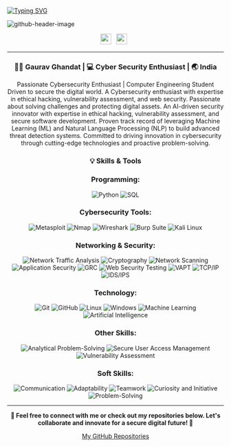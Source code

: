 [![Typing SVG](https://readme-typing-svg.demolab.com?font=Fira+Code&pause=1000&color=13A6F7&background=9468FF00&width=500&lines=Welcome+to+My+Profile+%F0%9F%91%8B;I'm+a+Cyber-Security+Enthusiast+%F0%9F%92%BB;Let's+Build+Something+Awesome+%F0%9F%9A%80)](https://git.io/typing-svg)

![github-header-image](https://github.com/user-attachments/assets/d8a1f079-4526-428d-b0c7-1717b3025f36)

<p align="center"> 
  <a href="https://www.linkedin.com/in/gaurav-ghandat-68a5a22b4/"><img height="25" src="https://raw.githubusercontent.com/rahuldkjain/github-profile-readme-generator/master/src/images/icons/Social/linked-in-alt.svg"></a>&nbsp;&nbsp;
  <a href="https://github.com/GauravGhandat-23"><img height="25" src="https://raw.githubusercontent.com/rahuldkjain/github-profile-readme-generator/master/src/images/icons/Social/github.svg"></a>&nbsp;&nbsp;
</p>

---

<div align="center">
<h3> 🥷🏻 Gaurav Ghandat  | 💻 Cyber Security Enthusiast | 🌏 India </h3>
</div>

<div align="center">
<p>  
  Passionate Cybersecurity Enthusiast | Computer Engineering Student  
  Driven to secure the digital world. A Cybersecurity enthusiast with expertise in ethical hacking, vulnerability assessment, and web security. Passionate about solving challenges and protecting digital assets. An AI-driven security innovator with expertise in ethical hacking, vulnerability assessment, and secure software development. Proven track record of leveraging Machine Learning (ML) and Natural Language Processing (NLP) to build advanced threat detection systems. Committed to driving innovation in cybersecurity through cutting-edge technologies and proactive problem-solving.
</p>
</div>

<div align="center">
<h3> 💡 Skills & Tools </h3> 
</div>

<div align="center">

### Programming:
![Python](https://img.shields.io/badge/Python-3776AB?style=flat-square&logo=python&logoColor=white)
![SQL](https://img.shields.io/badge/SQL-4479A1?style=flat-square&logo=postgresql&logoColor=white)

### Cybersecurity Tools:
![Metasploit](https://img.shields.io/badge/Metasploit-555?style=flat-square&logo=metasploit&logoColor=white)
![Nmap](https://img.shields.io/badge/Nmap-00A300?style=flat-square&logo=nmap&logoColor=white)
![Wireshark](https://img.shields.io/badge/Wireshark-1679A4?style=flat-square&logo=wireshark&logoColor=white)
![Burp Suite](https://img.shields.io/badge/Burp_Suite-8E1B1B?style=flat-square&logo=burp-suite&logoColor=white)
![Kali Linux](https://img.shields.io/badge/Kali_Linux-557C8B?style=flat-square&logo=kali-linux&logoColor=white)

### Networking & Security:
![Network Traffic Analysis](https://img.shields.io/badge/Network_Traffic_Analysis-4CAF50?style=flat-square&logo=router&logoColor=white)
![Cryptography](https://img.shields.io/badge/Cryptography-9C27B0?style=flat-square&logo=key&logoColor=white)
![Network Scanning](https://img.shields.io/badge/Network_Scanning-FF5733?style=flat-square&logo=radar&logoColor=white)
![Application Security](https://img.shields.io/badge/Application_Security-FF5733?style=flat-square&logo=ubuntu&logoColor=white)
![GRC](https://img.shields.io/badge/GRC-9C27B0?style=flat-square&logo=google&logoColor=white)
![Web Security Testing](https://img.shields.io/badge/Web_Security_Testing-4CAF50?style=flat-square&logo=git&logoColor=white)
![VAPT](https://img.shields.io/badge/VAPT-FF9800?style=flat-square&logo=gitlab&logoColor=white)
![TCP/IP](https://img.shields.io/badge/TCP/IP-2196F3?style=flat-square&logo=googlechrome&logoColor=white)
![IDS/IPS](https://img.shields.io/badge/IDS/IPS-00BCD4?style=flat-square&logo=windows&logoColor=white)

### Technology:
![Git](https://img.shields.io/badge/Git-F05032?style=flat-square&logo=git&logoColor=white)
![GitHub](https://img.shields.io/badge/GitHub-181717?style=flat-square&logo=github&logoColor=white)
![Linux](https://img.shields.io/badge/Linux-FCC624?style=flat-square&logo=linux&logoColor=black)
![Windows](https://img.shields.io/badge/Windows-0078D4?style=flat-square&logo=windows&logoColor=white)
![Machine Learning](https://img.shields.io/badge/Machine_Learning-FF8C00?style=flat-square&logo=google-cloud&logoColor=white)
![Artificial Intelligence](https://img.shields.io/badge/Artificial_Intelligence-FF5733?style=flat-square&logo=python&logoColor=white)

### Other Skills:
![Analytical Problem-Solving](https://img.shields.io/badge/Analytical_Problem_Solving-ff5733?style=flat-square&logo=codeforces&logoColor=white)
![Secure User Access Management](https://img.shields.io/badge/Secure_User_Access_Management-4CAF50?style=flat-square&logo=trustpilot&logoColor=white)
![Vulnerability Assessment](https://img.shields.io/badge/Vulnerability_Assessment-FFD700?style=flat-square&logo=bugcrowd&logoColor=white)

### Soft Skills:
![Communication](https://img.shields.io/badge/Communication-FF5733?style=flat-square&logo=wechat&logoColor=white)
![Adaptability](https://img.shields.io/badge/Adaptability-4285F4?style=flat-square&logo=sync&logoColor=white)
![Teamwork](https://img.shields.io/badge/Teamwork-34A853?style=flat-square&logo=people&logoColor=white)
![Curiosity and Initiative](https://img.shields.io/badge/Curiosity_and_Initiative-F4B400?style=flat-square&logo=lightbulb&logoColor=white)
![Problem-Solving](https://img.shields.io/badge/Problem_Solving-9C27B0?style=flat-square&logo=codeforces&logoColor=white)

---

<p align="center">
  <strong>📧 Feel free to connect with me or check out my repositories below. Let's collaborate and innovate for a secure digital future! 🔐</strong>
</p>

<p align="center">
  <a href="https://github.com/GauravGhandat-23?tab=repositories">My GitHub Repositories</a>
</p>
